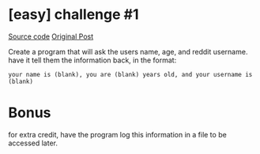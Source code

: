 # [easy] challenge #1

[Source code](https://github.com/ViiRaLe/DailyProgrammer/blob/master/Java/Challenge1/Challenge1.java)
[Original Post](https://www.reddit.com/r/dailyprogrammer/comments/pih8x/easy_challenge_1/)

Create a program that will ask the users name, age, and reddit username. have it tell them the information back, in the format:

```
your name is (blank), you are (blank) years old, and your username is (blank)
```

# Bonus


for extra credit, have the program log this information in a file to be accessed later.
